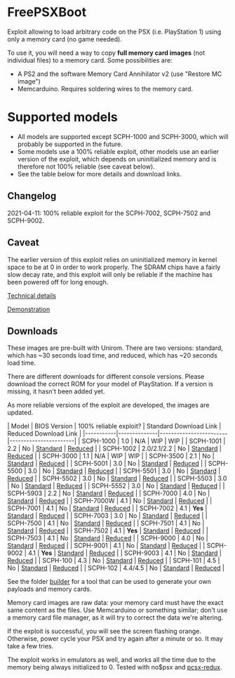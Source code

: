# FreePSXBoot
Exploit allowing to load arbitrary code on the PSX (i.e. PlayStation 1) using only a memory card (no game needed).

To use it, you will need a way to copy **full memory card images** (not individual files) to a memory card. Some possibilities are:

* A PS2 and the software Memory Card Annihilator v2 (use "Restore MC image")
* Memcarduino. Requires soldering wires to the memory card.

# Supported models

* All models are supported except SCPH-1000 and SCPH-3000, which will probably be supported in the future.
* Some models use a 100% reliable exploit, other models use an earlier version of the exploit, which depends on uninitialized memory and is therefore not 100% reliable (see caveat below).
* See the table below for more details and download links.

## Changelog
2021-04-11: 100% reliable exploit for the SCPH-7002, SCPH-7502 and SCPH-9002.

## Caveat

The earlier version of this exploit relies on uninitialized memory in kernel space to be at 0 in order to work properly. The SDRAM chips have a fairly slow decay rate, and this exploit will only be reliable if the machine has been powered off for long enough.

[Technical details](exploit/EXPLOIT.md)

[Demonstration](https://www.youtube.com/watch?v=29DI-N45V40)

## Downloads
These images are pre-built with Unirom. There are two versions: standard, which has ~30 seconds load time, and reduced, which has ~20 seconds load time.

There are different downloads for different console versions. Please download the correct ROM for your model of PlayStation. If a version is missing, it hasn't been added yet.

As more reliable versions of the exploit are developed, the images are updated.

| Model     | BIOS Version | 100% reliable exploit? | Standard Download Link | Reduced Download Link |
|-----------|--------------|------------------------|-----------------------|
| SCPH-1000 | 1.0          | N/A | WIP | WIP |
| SCPH-1001 | 2.2          | No | [Standard](exploit/freepsxboot-unirom-standard-bios3.x.mcd) | [Reduced](exploit/freepsxboot-unirom-reduced-bios3.x.mcd) |
| SCPH-1002 | 2.0/2.1/2.2  | No | [Standard](exploit/freepsxboot-unirom-standard-bios3.x.mcd) | [Reduced](exploit/freepsxboot-unirom-reduced-bios3.x.mcd) |
| SCPH-3000 | 1.1          | N/A | WIP | WIP |
| SCPH-3500 | 2.1          | No | [Standard](exploit/freepsxboot-unirom-standard-bios3.x.mcd) | [Reduced](exploit/freepsxboot-unirom-reduced-bios3.x.mcd) |
| SCPH-5001 | 3.0          | No | [Standard](exploit/freepsxboot-unirom-standard-bios3.x.mcd) | [Reduced](exploit/freepsxboot-unirom-reduced-bios3.x.mcd) |
| SCPH-5500 | 3.0          | No | [Standard](exploit/freepsxboot-unirom-standard-bios3.x.mcd) | [Reduced](exploit/freepsxboot-unirom-reduced-bios3.x.mcd) |
| SCPH-5501 | 3.0          | No | [Standard](exploit/freepsxboot-unirom-standard-bios3.x.mcd) | [Reduced](exploit/freepsxboot-unirom-reduced-bios3.x.mcd) |
| SCPH-5502 | 3.0          | No | [Standard](exploit/freepsxboot-unirom-standard-bios3.x.mcd) | [Reduced](exploit/freepsxboot-unirom-reduced-bios3.x.mcd) |
| SCPH-5503 | 3.0          | No | [Standard](exploit/freepsxboot-unirom-standard-bios3.x.mcd) | [Reduced](exploit/freepsxboot-unirom-reduced-bios3.x.mcd) |
| SCPH-5552 | 3.0          | No | [Standard](exploit/freepsxboot-unirom-standard-bios3.x.mcd) | [Reduced](exploit/freepsxboot-unirom-reduced-bios3.x.mcd) |
| SCPH-5903 | 2.2          | No | [Standard](exploit/freepsxboot-unirom-standard-bios3.x.mcd) | [Reduced](exploit/freepsxboot-unirom-reduced-bios3.x.mcd) |
| SCPH-7000 | 4.0          | No | [Standard](exploit/freepsxboot-unirom-standard-bios4.x.mcd) | [Reduced](exploit/freepsxboot-unirom-reduced-bios4.x.mcd) |
| SCPH-7000W | 4.1         | No | [Standard](exploit/freepsxboot-unirom-standard-bios4.x.mcd) | [Reduced](exploit/freepsxboot-unirom-reduced-bios4.x.mcd) |
| SCPH-7001 | 4.1          | No | [Standard](exploit/freepsxboot-unirom-standard-bios4.x.mcd) | [Reduced](exploit/freepsxboot-unirom-reduced-bios4.x.mcd) |
| SCPH-7002 | 4.1          | **Yes** | [Standard](exploit/freepsxboot-unirom-standard-bios4.x.mcd) | [Reduced](exploit/freepsxboot-unirom-reduced-bios4.x.mcd) |
| SCPH-7003 | 3.0          | No | [Standard](exploit/freepsxboot-unirom-standard-bios3.x.mcd) | [Reduced](exploit/freepsxboot-unirom-reduced-bios3.x.mcd) |
| SCPH-7500 | 4.1          | No | [Standard](exploit/freepsxboot-unirom-standard-bios4.x.mcd) | [Reduced](exploit/freepsxboot-unirom-reduced-bios4.x.mcd) |
| SCPH-7501 | 4.1          | No | [Standard](exploit/freepsxboot-unirom-standard-bios4.x.mcd) | [Reduced](exploit/freepsxboot-unirom-reduced-bios4.x.mcd) |
| SCPH-7502 | 4.1          | **Yes** | [Standard](exploit/freepsxboot-unirom-standard-bios4.x.mcd) | [Reduced](exploit/freepsxboot-unirom-reduced-bios4.x.mcd) |
| SCPH-7503 | 4.1          | No | [Standard](exploit/freepsxboot-unirom-standard-bios4.x.mcd) | [Reduced](exploit/freepsxboot-unirom-reduced-bios4.x.mcd) |
| SCPH-9000 | 4.0          | No | [Standard](exploit/freepsxboot-unirom-standard-bios4.x.mcd) | [Reduced](exploit/freepsxboot-unirom-reduced-bios4.x.mcd) |
| SCPH-9001 | 4.1          | No | [Standard](exploit/freepsxboot-unirom-standard-bios4.x.mcd) | [Reduced](exploit/freepsxboot-unirom-reduced-bios4.x.mcd) |
| SCPH-9002 | 4.1          | **Yes** | [Standard](exploit/freepsxboot-unirom-standard-bios4.x.mcd) | [Reduced](exploit/freepsxboot-unirom-reduced-bios4.x.mcd) |
| SCPH-9003 | 4.1          | No | [Standard](exploit/freepsxboot-unirom-standard-bios4.x.mcd) | [Reduced](exploit/freepsxboot-unirom-reduced-bios4.x.mcd) |
| SCPH-100  | 4.3          | No | [Standard](exploit/freepsxboot-unirom-standard-psone.mcd) | [Reduced](exploit/freepsxboot-unirom-reduced-psone.mcd) |
| SCPH-101  | 4.5          | No | [Standard](exploit/freepsxboot-unirom-standard-psone.mcd) | [Reduced](exploit/freepsxboot-unirom-reduced-psone.mcd) |
| SCPH-102  | 4.4/4.5      | No | [Standard](exploit/freepsxboot-unirom-standard-psone.mcd) | [Reduced](exploit/freepsxboot-unirom-reduced-psone.mcd) |

See the folder [builder](builder) for a tool that can be used to generate your own payloads and memory cards.

Memory card images are raw data: your memory card must have the exact same content as the files. Use Memcarduino or something similar; don't use a memory card file manager, as it will try to correct the data we're altering.

If the exploit is successful, you will see the screen flashing orange. Otherwise, power cycle your PSX and try again after a minute or so. It may take a few tries.

The exploit works in emulators as well, and works all the time due to the memory being always initialized to 0. Tested with no$psx and [pcsx-redux](https://github.com/grumpycoders/pcsx-redux/).
